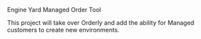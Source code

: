 Engine Yard Managed Order Tool

This project will take over Orderly and add the ability for Managed customers to create
new environments.
